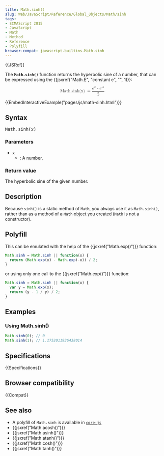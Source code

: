 ```yaml
---
title: Math.sinh()
slug: Web/JavaScript/Reference/Global_Objects/Math/sinh
tags:
- ECMAScript 2015
- JavaScript
- Math
- Method
- Reference
- Polyfill
browser-compat: javascript.builtins.Math.sinh
---
```

{{JSRef}}

The **`Math.sinh()`** function returns the hyperbolic sine of a number, that can
be expressed using the {{jsxref("Math.E", "constant e", "", 1)}}:

<math display="block"><semantics><mrow><mstyle mathvariant="monospace"><mo lspace="0em" rspace="thinmathspace">Math.sinh(x)</mo>
</mstyle><mo>=</mo> <mfrac><mrow><msup><mi>e</mi> <mi>x</mi> </msup><mo>-</mo>
<msup><mi>e</mi> <mrow><mo>-</mo> <mi>x</mi> </mrow></msup></mrow><mn>2</mn>
</mfrac></mrow><annotation encoding="TeX">\mathtt{\operatorname{Math.sinh(x)}} =
\frac{e^x - e^{-x}}{2}</annotation></semantics></math>

{{EmbedInteractiveExample("pages/js/math-sinh.html")}}

## Syntax

<pre class="brush: js">Math.sinh(<var>x</var>)</pre>

### Parameters

- `x`
  - : A number.

### Return value

The hyperbolic sine of the given number.

## Description

Because `sinh()` is a static method of `Math`, you always use it as
`Math.sinh()`, rather than as a method of a `Math` object you created (`Math` is
not a constructor).

## Polyfill

This can be emulated with the help of the {{jsxref("Math.exp()")}}
function:

```js
Math.sinh = Math.sinh || function(x) {
  return (Math.exp(x) - Math.exp(-x)) / 2;
}
```

or using only one call to the {{jsxref("Math.exp()")}} function:

```js
Math.sinh = Math.sinh || function(x) {
  var y = Math.exp(x);
  return (y - 1 / y) / 2;
}
```

## Examples

### Using Math.sinh()

```js
Math.sinh(0); // 0
Math.sinh(1); // 1.1752011936438014
```

## Specifications

{{Specifications}}

## Browser compatibility

{{Compat}}

## See also

- A polyfill of `Math.sinh` is available in
  [`core-js`](https://github.com/zloirock/core-js#ecmascript-math)
- {{jsxref("Math.acosh()")}}
- {{jsxref("Math.asinh()")}}
- {{jsxref("Math.atanh()")}}
- {{jsxref("Math.cosh()")}}
- {{jsxref("Math.tanh()")}}
